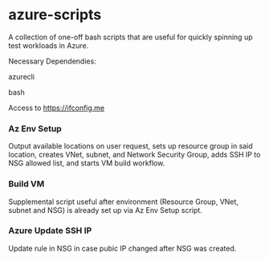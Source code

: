 # azure-scripts

A collection of one-off bash scripts that are useful for quickly spinning up test workloads in Azure.  

Necessary Dependendies:

azurecli

bash

Access to https://ifconfig.me

### Az Env Setup ###

Output available locations on user request, sets up resource group in said location, creates VNet, subnet, and Network Security Group, adds SSH IP to NSG allowed list, and starts VM build workflow.

### Build VM ###

Supplemental script useful after environment (Resource Group, VNet, subnet and NSG) is already set up via Az Env Setup script.

### Azure Update SSH IP ###

Update rule in NSG in case pubic IP changed after NSG was created.
